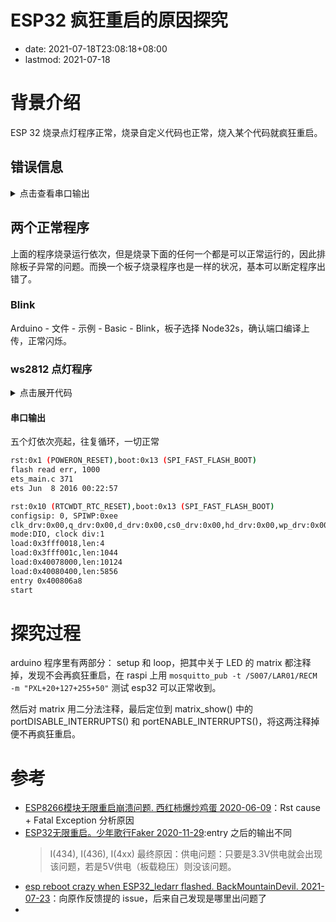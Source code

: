 # ESP32 疯狂重启的原因探究
- date: 2021-07-18T23:08:18+08:00
- lastmod: 2021-07-18

# 背景介绍
ESP 32 烧录点灯程序正常，烧录自定义代码也正常，烧入某个代码就疯狂重启。

## 错误信息

<details>
<summary> 点击查看串口输出</summary>

错误程序[源码地址](https://gitee.com/anidea/UC2-Software-GIT/blob/V2.0.0/HARDWARE_CONTROL/ESP32/GENERAL/ESP32_ledarr/src/ESP32_ledarr/ESP32_ledarr.ino)
```
This is:ESP32_40863 on /S007/LAR01.
VOID SETUP -> topicSTATUS=/S007/LAR01/STAT

Device-MAC: 7C:9E:BD:06:F6:C8
Connecting to Kearney.
WiFi connected with IP:172.20.10.6
abort() was called at PC 0x40085d61 on core 1

ELF file SHA256: 0000000000000000

Backtrace: 0x40088a8c:0x3ffb1e00 0x40088d09:0x3ffb1e20 0x40085d61:0x3ffb1e40 0x40085e8d:0x3ffb1e70 0x400d8a77:0x3ffb1e90 0x400d485e:0x3ffb1ec0 0x400d4a7c:0x3ffb1f20 0x400d116c:0x3ffb1f40 0x400d1b94:0x3ffb1f60 0x400d58ce:0x3ffb1fb0 0x4008a7be:0x3ffb1fd0

Rebooting...
ets Jun  8 2016 00:22:57

rst:0xc (SW_CPU_RESET),boot:0x13 (SPI_FAST_FLASH_BOOT)
configsip: 0, SPIWP:0xee
clk_drv:0x00,q_drv:0x00,d_drv:0x00,cs0_drv:0x00,hd_drv:0x00,wp_drv:0x00
mode:DIO, clock div:1
load:0x3fff0018,len:4
load:0x3fff001c,len:1044
load:0x40078000,len:10124
load:0x40080400,len:5856
entry 0x400806a8
This is:ESP32_94258 on /S007/LAR01.
VOID SETUP -> topicSTATUS=/S007/LAR01/STAT

Device-MAC: 7C:9E:BD:06:F6:C8
Connecting to Kearney..
WiFi connected with IP:172.20.10.6
abort() was called at PC 0x40085d61 on core 1

ELF file SHA256: 0000000000000000

Backtrace: 0x40088a8c:0x3ffb1e00 0x40088d09:0x3ffb1e20 0x40085d61:0x3ffb1e40 0x40085e8d:0x3ffb1e70 0x400d8a77:0x3ffb1e90 0x400d485e:0x3ffb1ec0 0x400d4a7c:0x3ffb1f20 0x400d116c:0x3ffb1f40 0x400d1b94:0x3ffb1f60 0x400d58ce:0x3ffb1fb0 0x4008a7be:0x3ffb1fd0

Rebooting...
ets Jun  8 2016 00:22:57

rst:0xc (SW_CPU_RESET),boot:0x13 (SPI_FAST_FLASH_BOOT)
configsip: 0, SPIWP:0xee
clk_drv:0x00,q_drv:0x00,d_drv:0x00,cs0_drv:0x00,hd_drv:0x00,wp_drv:0x00
mode:DIO, clock div:1
load:0x3fff0018,len:4
load:0x3fff001c,len:1044
load:0x40078000,len:10124
load:0x40080400,len:5856
entry 0x400806a8
This is:ESP32_40149 on /S007/LAR01.
VOID SETUP -> topicSTATUS=/S007/LAR01/STAT

Device-MAC: 7C:9E:BD:06:F6:C8
Connecting to Kearney..
WiFi connected with IP:172.20.10.6
abort() was called at PC 0x40085d61 on core 1

```
</details>

## 两个正常程序
上面的程序烧录运行依次，但是烧录下面的任何一个都是可以正常运行的，因此排除板子异常的问题。而换一个板子烧录程序也是一样的状况，基本可以断定程序出错了。
### Blink
Arduino - 文件 - 示例 - Basic - Blink，板子选择 Node32s，确认端口编译上传，正常闪烁。
### ws2812 点灯程序

<details>
<summary>点击展开代码</summary>

```cpp
// https://arduino.nxez.com/2019/06/10/arduino-driving-ws2812-led.html

#include <Adafruit_NeoPixel.h>
#ifdef __AVR__
 #include <avr/power.h> // Required for 16 MHz Adafruit Trinket
#endif
 
// 控制 WS2812 灯条的引脚编号
#define PIN        26
 
//定义控制的 LED 数量
#define NUMPIXELS 5
 
Adafruit_NeoPixel pixels(NUMPIXELS, PIN, NEO_GRB + NEO_KHZ800);
 
//相邻 LED 之间的延迟，单位毫秒
#define DELAYVAL 500
 
void setup() {
#if defined(__AVR_ATtiny85__) && (F_CPU == 16000000)
  clock_prescale_set(clock_div_1);
#endif
  pixels.begin(); // INITIALIZE NeoPixel strip object (REQUIRED)
  Serial.begin(115200);
  Serial.println("start");
}
 
void loop() {
  pixels.clear(); // Set all pixel colors to 'off'
  for(int i=0; i<NUMPIXELS; i++) { // For each pixel...
    pixels.setPixelColor(i, pixels.Color(0, 150, 0));
    pixels.show();  
    delay(DELAYVAL); // Pause before next pass through loop
  }
}
```
</details>

#### 串口输出
五个灯依次亮起，往复循环，一切正常
```bash
rst:0x1 (POWERON_RESET),boot:0x13 (SPI_FAST_FLASH_BOOT)
flash read err, 1000
ets_main.c 371 
ets Jun  8 2016 00:22:57

rst:0x10 (RTCWDT_RTC_RESET),boot:0x13 (SPI_FAST_FLASH_BOOT)
configsip: 0, SPIWP:0xee
clk_drv:0x00,q_drv:0x00,d_drv:0x00,cs0_drv:0x00,hd_drv:0x00,wp_drv:0x00
mode:DIO, clock div:1
load:0x3fff0018,len:4
load:0x3fff001c,len:1044
load:0x40078000,len:10124
load:0x40080400,len:5856
entry 0x400806a8
start

```

# 探究过程
arduino 程序里有两部分： setup 和 loop，把其中关于 LED 的 matrix 都注释掉，发现不会再疯狂重启，在 raspi 上用 `mosquitto_pub -t /S007/LAR01/RECM -m "PXL+20+127+255+50"` 测试 esp32 可以正常收到。

然后对 matrix 用二分法注释，最后定位到 matrix_show() 中的 portDISABLE_INTERRUPTS() 和 portENABLE_INTERRUPTS()，将这两注释掉便不再疯狂重启。


# 参考
- [ESP8266模块无限重启崩溃问题. 西红柿爆炒鸡蛋 2020-06-09](https://blog.csdn.net/qq_42150119/article/details/106637591)：Rst cause + Fatal Exception 分析原因
- [ESP32无限重启。少年歌行Faker 2020-11-29](https://blog.csdn.net/weixin_45445275/article/details/110312130):entry 之后的输出不同
  > I(434), I(436), I(4xx)
  > 最终原因：供电问题：只要是3.3V供电就会出现该问题，若是5V供电（板载稳压）则没该问题。
- [esp reboot crazy when ESP32_ledarr flashed. BackMountainDevil. 2021-07-23](https://github.com/openUC2/UC2-Software-GIT/issues/20)：向原作反馈提的 issue，后来自己发现是哪里出问题了
- []()
